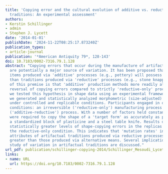 ```yaml
---
title: 'Copying error and the cultural evolution of additive vs. reductive material
  traditions: An experimental assessment'
authors:
- Kerstin Schillinger
- admin
- Stephen J. Lycett
date: '2014-01-01'
publishDate: '2024-11-22T08:25:17.873240Z'
publication_types:
- article-journal
publication: '*American Antiquity 79*, 128-143'
doi: 10.7183/0002-7316.79.1.128
abstract: "Copying errors that occur during the manufacture of artifactual traditions
  are potentially a major source of variation. It has been proposed that material
  items produced via 'additive' processes (e.g., pottery) will possess less variation
  than traditions produced via 'reductive' processes (e.g., stone knapping). The logic
  of this premise is that 'additive' production methods more readily allow for the
  reversal of copying errors compared to strictly 'reductive-only' processes. Here,
  we tested this hypothesis in shape data using an experimental framework in which
  we generated and statistically analyzed morphometric (size-adjusted) shape data
  under controlled and replicable conditions. Participants engaged in one of two alternative
  conditions: an irreversible ('reductive-only') manufacturing process or a reversible
  ('additive-reductive') process. With a number of factors held constant, participants
  were required to copy the shape of a 'target form' as accurately as possible using
  a standardized block of plasticine and a steel table knife. Results demonstrated
  statistically greater levels of shape-copying errors in the replicas produced in
  the reductive-only condition. This indicates that 'mutation rates' in the shape
  attributes of artifactual traditions produced via reductive processes are inherently
  greater than those produced via alternative means. Several implications for the
  study of variation in artifactual traditions are discussed."
url_pdf: publication/schillinger-copying-2014/Schillinger_Mesoudi_Lycett_AmAnt_2014.pdf
links:
- name: URL
  url: https://doi.org/10.7183/0002-7316.79.1.128
---
```

